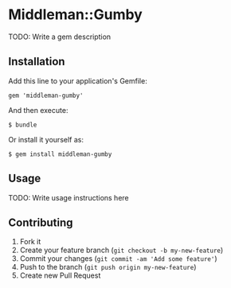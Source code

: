 # Middleman::Gumby

TODO: Write a gem description

## Installation

Add this line to your application's Gemfile:

    gem 'middleman-gumby'

And then execute:

    $ bundle

Or install it yourself as:

    $ gem install middleman-gumby

## Usage

TODO: Write usage instructions here

## Contributing

1. Fork it
2. Create your feature branch (`git checkout -b my-new-feature`)
3. Commit your changes (`git commit -am 'Add some feature'`)
4. Push to the branch (`git push origin my-new-feature`)
5. Create new Pull Request
